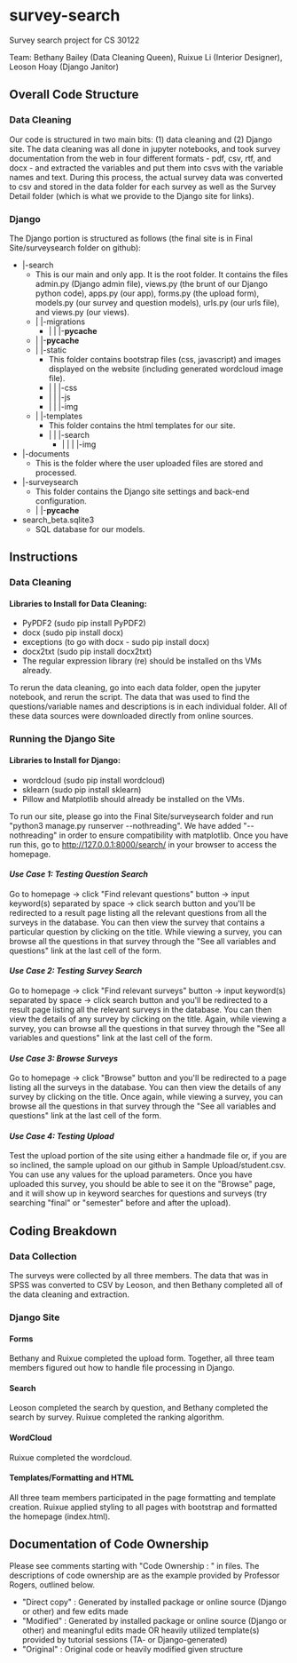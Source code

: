 # survey-search
Survey search project for CS 30122

Team: Bethany Bailey (Data Cleaning Queen), Ruixue Li (Interior Designer), Leoson Hoay (Django Janitor)


## Overall Code Structure

### Data Cleaning

Our code is structured in two main bits: (1) data cleaning and (2) Django site. The data cleaning was all done in jupyter notebooks, and took survey documentation from the web in four different formats - pdf, csv, rtf, and docx - and extracted the variables and put them into csvs with the variable names and text. During this process, the actual survey data was converted to csv and stored in the data folder for each survey as well as the Survey Detail folder (which is what we provide to the Django site for links).

### Django

The Django portion is structured as follows (the final site is in Final Site/surveysearch folder on github):

-  |-search
    * This is our main and only app. It is the root folder. It contains the files admin.py (Django admin file), views.py (the brunt of our Django python code), apps.py (our app), forms.py (the upload form), models.py (our survey and question models), urls.py (our urls file), and views.py (our views).
    * |  |-migrations
        * |  |  |-__pycache__
    *  |  |-__pycache__
    *  |  |-static
        * This folder contains bootstrap files (css, javascript) and images displayed on the website (including generated wordcloud image file).
        * |  |  |-css
        * |  |  |-js
        * |  |  |-img
    * |  |-templates
        * This folder contains the html templates for our site.
        * |  |  |-search
            * |  |  |  |-img
- |-documents
    * This is the folder where the user uploaded files are stored and processed.
-  |-surveysearch
    * This folder contains the Django site settings and back-end configuration.
    * |  |-__pycache__
- search_beta.sqlite3
    * SQL database for our models.

## Instructions

### Data Cleaning

#### Libraries to Install for Data Cleaning:
- PyPDF2 (sudo pip install PyPDF2)
- docx (sudo pip install docx)
- exceptions (to go with docx - sudo pip install docx)
- docx2txt (sudo pip install docx2txt)
- The regular expression library (re) should be installed on ths VMs already.

To rerun the data cleaning, go into each data folder, open the jupyter notebook, and rerun the script. The data that was used to find the questions/variable names and descriptions is in each individual folder. All of these data sources were downloaded directly from online sources. 

### Running the Django Site

#### Libraries to Install for Django:
- wordcloud (sudo pip install wordcloud)
- sklearn (sudo pip install sklearn)
- Pillow and Matplotlib should already be installed on the VMs.

To run our site, please go into the Final Site/surveysearch folder and run "python3 manage.py runserver --nothreading". We have added "--nothreading" in order to ensure compatibility with matplotlib. Once you have run this, go to http://127.0.0.1:8000/search/ in your browser to access the homepage.

#### *Use Case 1: Testing Question Search*
Go to homepage -> click "Find relevant questions" button -> input keyword(s) separated by space -> click search button and you'll be redirected to a result page listing all the relevant questions from all the surveys in the database. You can then view the survey that contains a particular question by clicking on the title. While viewing a survey, you can browse all the questions in that survey through the "See all variables and questions" link at the last cell of the form. 

#### *Use Case 2: Testing Survey Search*
Go to homepage -> click "Find relevant surveys" button -> input keyword(s) separated by space -> click search button and you'll be redirected to a result page listing all the relevant surveys in the database. You can then view the details of any survey by clicking on the title. Again, while viewing a survey, you can browse all the questions in that survey through the "See all variables and questions" link at the last cell of the form. 

#### *Use Case 3: Browse Surveys*
Go to homepage -> click "Browse" button and you'll be redirected to a page listing all the surveys in the database. You can then view the details of any survey by clicking on the title. Once again, while viewing a survey, you can browse all the questions in that survey through the "See all variables and questions" link at the last cell of the form. 

#### *Use Case 4: Testing Upload*
Test the upload portion of the site using either a handmade file or, if you are so inclined, the sample upload on our github in Sample Upload/student.csv. You can use any values for the upload parameters. Once you have uploaded this survey, you should be able to see it on the "Browse" page, and it will show up in keyword searches for questions and surveys (try searching "final" or "semester" before and after the upload).

## Coding Breakdown

### Data Collection
The surveys were collected by all three members. The data that was in SPSS was converted to CSV by Leoson, and then Bethany completed all of the data cleaning and extraction.

### Django Site

#### Forms
Bethany and Ruixue completed the upload form. Together, all three team members figured out how to handle file processing in Django.

#### Search
Leoson completed the search by question, and Bethany completed the search by survey. Ruixue completed the ranking algorithm.

#### WordCloud

Ruixue completed the wordcloud. 

#### Templates/Formatting and HTML
All three team members participated in the page formatting and template creation. Ruixue applied styling to all pages with bootstrap and formatted the homepage (index.html).

## Documentation of Code Ownership  

Please see comments starting with "Code Ownership : " in files. The descriptions of code ownership are as the example provided by Professor Rogers, outlined below.

- "Direct copy" : Generated by installed package or online source (Django or other) and few edits made
- "Modified" : Generated by installed package or online source (Django or other) and meaningful edits made   OR   heavily utilized template(s) provided by tutorial sessions (TA- or Django-generated)                                     
- "Original" : Original code or heavily modified given structure  